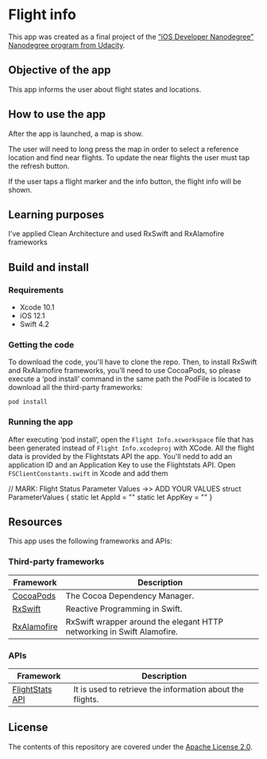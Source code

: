 # Flight info
This app was created as a final project of the [“iOS Developer Nanodegree” Nanodegree program from Udacity](https://www.udacity.com/course/ios-developer-nanodegree--nd003).

## Objective of the app
This app informs the user about flight states and locations.

## How to use the app
After the app is launched, a map is show. 

The user will need to long press the map in order to select a reference location and find near flights. To update the near flights the user must tap the refresh button.

If the user taps a flight marker and the info button, the flight info will be shown.

## Learning purposes
I've applied Clean Architecture and used RxSwift and RxAlamofire frameworks

## Build and install
### Requirements
* Xcode 10.1
* iOS 12.1
* Swift 4.2

### Getting the code
To download the code, you'll have to clone the repo. Then, to install RxSwift and RxAlamofire frameworks, you'll need to use CocoaPods, so please execute a ‘pod install’ command in the same path the PodFile is located to download all the third-party frameworks:
```
pod install
```

### Running the app
After executing ‘pod install’, open the `Flight Info.xcworkspace` file that has been generated instead of  `Flight Info.xcodeproj` with XCode.
All the flight data is provided by the Flightstats API the app. You'll nedd to add an application ID and an Application Key to use the Flightstats API. Open 
`FSClientConstants.swift` in Xcode and add them

// MARK: Flight Status Parameter Values ->> ADD YOUR VALUES
struct ParameterValues {
static let AppId = ""
static let AppKey = ""
}

## Resources
This app uses the following frameworks and APIs:

### Third-party frameworks

| Framework | Description |
| --- | --- 
| [CocoaPods](https://github.com/CocoaPods/CocoaPods) | The Cocoa Dependency Manager. |
| [RxSwift](https://github.com/ReactiveX/RxSwift) | Reactive Programming in Swift. |
| [RxAlamofire](https://github.com/RxSwiftCommunity/RxAlamofire) | RxSwift wrapper around the elegant HTTP networking in Swift Alamofire. |

### APIs
| Framework | Description |
| --- | --- |
| [FlightStats API](https://developer.flightstats.com/) | It is used to retrieve the information about the flights. |


## License
The contents of this repository are covered under the [Apache License 2.0](https://choosealicense.com/licenses/apache-2.0/).
